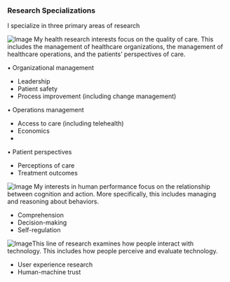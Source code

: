 ### Research Specializations
I specialize in three primary areas of research

![Image](HealthRE.bmp) My health research interests focus on the quality of care. This includes the management of healthcare organizations, the management of healthcare operations, and the patients’ perspectives of care. 

•	Organizational management
- Leadership
- Patient safety
- Process improvement (including change management)

•	Operations management
- Access to care (including telehealth)
- Economics 
- 
•	Patient perspectives 
- Perceptions of care
- Treatment outcomes

![Image](PerformanceRE.bmp) My interests in human performance focus on the relationship between cognition and action. More specifically, this includes managing and reasoning about behaviors.  
- Comprehension
- Decision-making 
- Self-regulation

![Image](HumFactRE.bmp)This line of research examines how people interact with technology. This includes how people perceive and evaluate technology.
- User experience research
- Human-machine trust 
